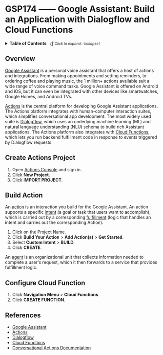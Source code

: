 # GSP174 —— Google Assistant: Build an Application with Dialogflow and Cloud Functions

<details>
  <summary>
    <strong>Table of Contents</strong>
    <small><em>（🔎 Click to expand／collapse）</em></small>
  </summary>

- [Overview](#overview)
- [Create Actions Project](#create-actions-project)
- [Build Action](#build-action)
- [Configure Cloud Function](#configure-cloud-function)
- [References](#references)

</details>

## Overview

[Google Assistant](https://assistant.google.com/) is a personal voice assistant that offers a host of actions and integrations. From making appointments and setting reminders, to ordering coffee and playing music, the 1 million+ actions available suit a wide range of voice command tasks. Google Assistant is offered on Android and iOS, but it can even be integrated with other devices like smartwatches, Google Homes, and Android TVs.

[Actions](https://developers.google.com/assistant) is the central platform for developing Google Assistant applications. The Actions platform integrates with human-computer interaction suites, which simplifies conversational app development. The most widely used suite is [Dialogflow](https://dialogflow.com/), which uses an underlying machine learning (ML) and natural language understanding (NLU) schema to build rich Assistant applications. The Actions platform also integrates with [Cloud Functions](https://cloud.google.com/functions/), which lets you run backend fulfillment code in response to events triggered by Dialogflow requests.

## Create Actions Project

1. Open [Actions Console](http://console.actions.google.com/) and sign in.
2. Click **New Project**.
3. Click **IMPORT PROJECT**.

## Build Action

An [action](https://developers.google.com/assistant/conversational/df-asdk/glossary#A) is an interaction you build for the Google Assistant. An action supports a specific [intent](https://developers.google.com/actions/glossary#intent) (a goal or task that users want to accomplish), which is carried out by a corresponding [fulfillment](https://developers.google.com/assistant/conversational/df-asdk/glossary#fulfillment) (logic that handles an intent and carries out the corresponding Action).

1. Click on the Project Name.
2. Click **Build Your Action** > **Add Action(s)** > **Get Started**.
3. Select **Custom Intent** > **BUILD**.
4. Click **CREATE**.

An [agent](https://dialogflow.com/docs/agents) is an organizational unit that collects information needed to complete a user's request, which it then forwards to a service that provides fulfillment logic.

## Configure Cloud Function

1. Click **Navigation Menu** > **Cloud Functions**.
2. Click **CREATE FUNCTION**.

## References

- [Google Assistant](https://assistant.google.com/)
- [Actions](https://developers.google.com/assistant)
- [Dialogflow](https://dialogflow.com/)
- [Cloud Functions](https://cloud.google.com/functions/)
- [Conversational Actions Documentation](https://developers.google.com/actions/discovery/)